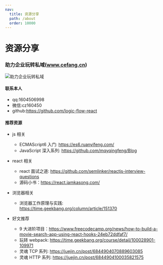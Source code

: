 ```yaml
---
nav:
  title: 资源分享
  path: /about
  order: 10000
---
```


# 资源分享

### 助力企业玩转私域(www.cefang.cn)

![助力企业玩转私域](/wx.jpeg)

#### 联系本人

- qq:1604506998
- 微信:cz160450
- github:https://github.com/logic-flow-react

#### 推荐资源

- js 相关

  - ECMAScript6 入门: https://es6.ruanyifeng.com/
  - JavaScript 深入系列: https://github.com/mqyqingfeng/Blog

- react 相关

  - react 面试之道: https://github.com/semlinker/reactjs-interview-questions
  - 源码小书：https://react.iamkasong.com/

- 浏览器相关

  - 浏览器工作原理与实践: https://time.geekbang.org/column/article/151370

- 好文推荐
  - 9 大进阶项目：https://www.freecodecamp.org/news/how-to-build-a-movie-search-app-using-react-hooks-24eb72ddfaf7/
  - 玩转 webpack: https://time.geekbang.org/course/detail/100028901-109971
  - 灵魂 TCP 系列: https://juejin.cn/post/6844904070889603085
  - 灵魂 HTTP 系列: https://juejin.cn/post/6844904100035821575
